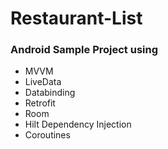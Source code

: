 # Restaurant-List

### Android Sample Project using
- MVVM
- LiveData
- Databinding
- Retrofit
- Room
- Hilt Dependency Injection
- Coroutines
